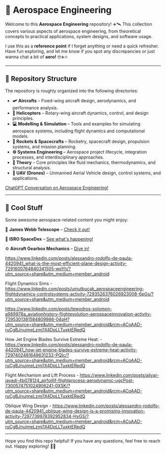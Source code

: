 # 🚀 Aerospace Engineering

Welcome to this **Aerospace Engineering** repository! ✈️🛰️ This collection covers various aspects of aerospace engineering, from theoretical concepts to practical applications, system designs, and software usage. 

I use this as a **reference point** if I forget anything or need a quick refresher. Have fun exploring, and let me know if you spot any discrepancies or just wanna chat a bit of **aero!** 🤓✈️🔥

---

## 📂 Repository Structure

The repository is roughly organized into the following directories:

- **🛩️ Aircrafts** – Fixed-wing aircraft design, aerodynamics, and performance analysis.  
- **🚁 Helicopters** – Rotary-wing aircraft dynamics, control, and design principles.  
- **💻 Modelling & Simulation** – Tools and examples for simulating aerospace systems, including flight dynamics and computational models.  
- **🚀 Rockets & Spacecrafts** – Rocketry, spacecraft design, propulsion systems, and mission planning.  
- **⚙️ Systems Engineering** – Aerospace project lifecycle, integration processes, and interdisciplinary approaches.  
- **📖 Theory** – Core principles like fluid mechanics, thermodynamics, and structural analysis.  
- **🤖 UAV (Drones)** – Unmanned Aerial Vehicle design, control systems, and applications.  

[ChatGPT Conversation on Aerospace Engineering!]( https://chatgpt.com/share/679e2b64-f07c-8006-a5e5-cfe334bfab97)

---

## 🌟 Cool Stuff  

Some awesome aerospace-related content you might enjoy:  

🔭 **James Webb Telescope** – [Check it out!](https://www.linkedin.com/posts/philipp-kozin_spaceexploration-jameswebb-telescope-activity-7277963743295111168-ypnK?utm_source=share&utm_medium=member_android)  

🚀 **ISRO SpaceDex** – [See what's happening!](https://www.linkedin.com/posts/karthikeyannaren_pslv-isro-spadex-activity-7278054140776169472-YAYE?utm_source=share&utm_medium=member_desktop)  

⚙️ **Aircraft Gearbox Mechanics** – [Dive in!](https://www.linkedin.com/feed/update/urn:li:activity:7280455466239864832?utm_source=share&utm_medium=member_android)  

https://www.linkedin.com/posts/alessandro-rodolfo-de-paula-4420941_what-is-the-most-efficient-plane-design-activity-7291600764840341505-woYh/?utm_source=share&utm_medium=member_android 

Flight Dynamics Sims - https://www.linkedin.com/posts/umutbucak_aerospaceengineering-flightdynamics-controlsystems-activity-7293526376026923008-6pGs/?utm_source=share&utm_medium=member_android

https://www.linkedin.com/posts/tewodros-solomon-a989978a_aviationhistory-flightevolution-aerospaceinnovation-activity-7295301381584809986-04pH?utm_source=share&utm_medium=member_android&rcm=ACoAAD-ruCgBJnujmeLzmj1X4DpLLTuxktERedQ

How Jet Engine Blades Survive Extreme Heat: - https://www.linkedin.com/posts/alessandro-rodolfo-de-paula-4420941_how-jet-engine-blades-survive-extreme-heat-activity-7297402481649631232-PQIc/?utm_source=share&utm_medium=member_android&rcm=ACoAAD-ruCgBJnujmeLzmj1X4DpLLTuxktERedQ

Flight Mechanism and Lift Process - https://www.linkedin.com/posts/aliyar-javadi-4b078124_airfoillif-flightprocess-aerodynamic-ugcPost-7300574751024906241-0XSK/?utm_source=share&utm_medium=member_android&rcm=ACoAAD-ruCgBJnujmeLzmj1X4DpLLTuxktERedQ

Oblique Wing Design - https://www.linkedin.com/posts/alessandro-rodolfo-de-paula-4420941_oblique-wing-design-is-a-promising-innovation-activity-7297739978392952834-HyGS/?utm_source=share&utm_medium=member_android&rcm=ACoAAD-ruCgBJnujmeLzmj1X4DpLLTuxktERedQ

---

Hope you find this repo helpful! If you have any questions, feel free to reach out. Happy exploring! 🚀✨

